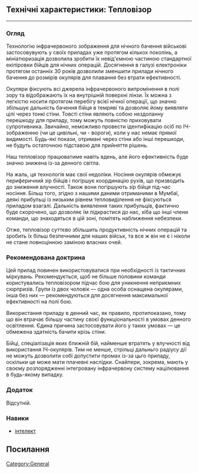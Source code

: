 ## Технічні характеристики: Тепловізор

------------------------------------------------------------------------

### Огляд

Технологію інфрачервоного зображення для нічного бачення військові
застосовувують у своїх приладах уже протягом кількох поколінь, а
мініатюризація дозволила зробити їх невід'ємною частиною стандартної
екіпіровки бійців для нічних операцій. Досягнення в галузі електроніки
протягом останніх 30 років дозволили зменшити прилади нічного бачення до
розмірів окулярів для плавання без втрати ефективності.

Окуляри фіксують всі джерела інфрачервоного випромінення в полі зору та
відображають їх на внутрішній поверхні лінзи. Їх можна з легкістю носити
протягом перебігу всієї нічної операції, що значно збільшує дальність
бачення бійця в темряві та дозволяє йому виявляти цілі через тонкі
стіни. Товсті стіни являють собою нездоланну перешкоду для приладу, тому
можуть повністю приховувати супротивника. Звичайно, неможливо провести
ідентифікацію осіб по ІЧ-зображенню (чи це цивільні, чи - вороги), коли
у нас немає прямої видимості. Будь-які покази, отримані через стіни або
інші перешкоди, не будуть остаточною підставою для прийняття рішень.

Наш тепловізор працюватиме навіть вдень, але його ефективність буде
значно знижена із-за денного світла.

На жаль, ця технологія має свої недоліки. Носіння окулярів обмежує
периферичний зір бійців і погіршує координацію рухів, що призводить до
зниження влучності. Також вони погіршують зір бійця під-час носіння.
Більш того, згідно з нашими даними отриманими в Мумбаї, деякі прибульці
із низьким рівнем тепловиділення не фіксуються приладом взагалі.
Дальність виявлення таких прибульців, фактично буде скорочено, що
дозволяє їм підкрастися до нас, хіба що інші члени команди, що
знаходяться в цій зоні, помітять наближення небезпеки.

Отже, тепловізор суттєво збільшить продуктивність нічних операцій та
зробить їх більш безпечними для наших військ, та все ж він не є і ніколи
не стане повноцінною заміною власних очей.

### Рекомендована доктрина

Цей прилад повинен використовуватися при необхідності із тактичних
міркувань. Рекомендується, щоб не більше половини команди користувались
тепловізором підчас бою для уникнення неприємних сюрпризів. Групи із
двох чоловік — одна особа оснащена окулярами, інша без них —
рекомендуються для досягнення максимальної ефективності на полі бою.

Використання приладу в денний час, як правило, протипоказано, тому що
він втрачає більшу частину своєї функціональності в умовах денного
освітлення. Єдина причина застосовувати його у таких умовах — це
обмежена здатність бачити крізь стіни.

Бійці, спеціалізація яких ближній бій, найменше втратять у влучності від
використання ІЧ-окулярів. Тим не менше, стрільці дальньго радіусу дії не
можуть дозволити собі допустити промах із-за цьго приладу, оскільки це
може мати плачевні наслідки. Снайпери, зокрема, мають у своєму
розпорядженні інтегровану інфрачервону систему націлювання в будь-якому
випадку.

### Додаток

Відсутній.

### Навики

- [інтелект](Навики/інтелект "wikilink")

## Посилання

[Category:General](Category:General "wikilink")
